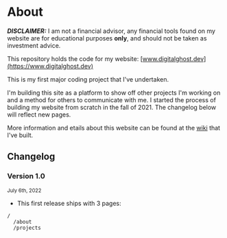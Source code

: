 # About
***DISCLAIMER:*** I am not a financial advisor, any financial tools found on my website are for educational purposes **only**, and should not be taken as investment advice.

This repository holds the code for my website: [www.digitalghost.dev](https://www.digitalghost.dev)

This is my first major coding project that I've undertaken.

I'm building this site as a platform to show off other projects I'm working on and a method for others to communicate with me. I started the process of building my website from scratch in the fall of 2021. The changelog below will reflect new pages.

More information and etails about this website can be found at the [wiki](https://github.com/SquareHammer89/christiansanchez-dev/wiki) that I've built.

## Changelog
### Version 1.0
<sup>July 6th, 2022</sup>

* This first release ships with 3 pages:
```  
/
  /about
  /projects
```
